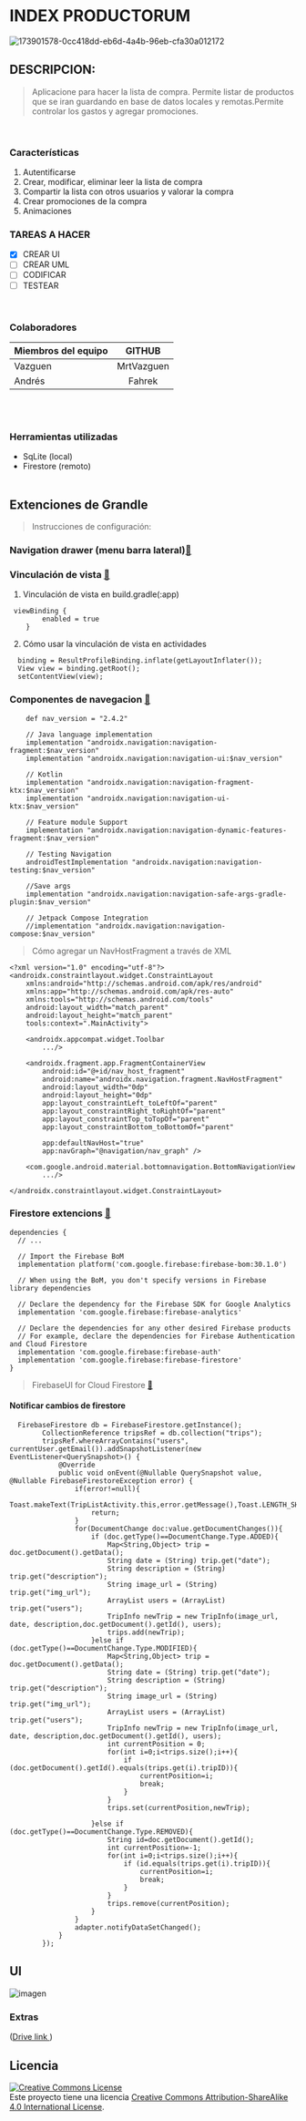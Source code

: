 
# INDEX PRODUCTORUM

![173901578-0cc418dd-eb6d-4a4b-96eb-cfa30a012172](https://user-images.githubusercontent.com/33204630/174042636-463f62c2-3e7c-458b-a546-7942ab92538e.png)
<br />

## DESCRIPCION:
>Aplicacione para hacer la lista de compra. Permite listar de productos que se iran guardando en base de datos locales y remotas.Permite controlar los gastos y agregar promociones.
<br />

### Características

1. Autentificarse
2. Crear, modificar, eliminar leer la lista de compra
4. Compartir la lista con otros usuarios y  valorar  la compra
4. Crear promociones de la  compra
5. Animaciones
 
### TAREAS A HACER
- [X] CREAR UI
- [ ] CREAR UML
- [ ] CODIFICAR
- [ ] TESTEAR

<br />

### Colaboradores

| Miembros del equipo|       GITHUB        |  
| -------------      |:-------------:      | 
| Vazguen            | MrtVazguen          |
| Andrés             | Fahrek              |
<br />
<br />




### Herramientas utilizadas
* SqLite (local)
* Firestore (remoto)
  <br /><br /> 

## Extenciones de Grandle
> Instrucciones de configuración:

### Navigation drawer (menu barra lateral)[:link:](https://material.io/components/navigation-drawer)

### Vinculación de vista [:link:](https://developer.android.com/topic/libraries/view-binding?hl=es-419)
1. Vinculación de vista en build.gradle(:app)

```
 viewBinding {
        enabled = true
    }
```

2. Cómo usar la vinculación de vista en actividades
```
  binding = ResultProfileBinding.inflate(getLayoutInflater());
  View view = binding.getRoot();
  setContentView(view);

```


### Componentes de navegacion [:link:](https://developer.android.google.cn/guide/navigation/navigation-getting-started?hl=es-419)
```
    def nav_version = "2.4.2"

    // Java language implementation
    implementation "androidx.navigation:navigation-fragment:$nav_version"
    implementation "androidx.navigation:navigation-ui:$nav_version"

    // Kotlin
    implementation "androidx.navigation:navigation-fragment-ktx:$nav_version"
    implementation "androidx.navigation:navigation-ui-ktx:$nav_version"

    // Feature module Support
    implementation "androidx.navigation:navigation-dynamic-features-fragment:$nav_version"

    // Testing Navigation
    androidTestImplementation "androidx.navigation:navigation-testing:$nav_version"

    //Save args
    implementation "androidx.navigation:navigation-safe-args-gradle-plugin:$nav_version"

    // Jetpack Compose Integration
    //implementation "androidx.navigation:navigation-compose:$nav_version"

```
  
> Cómo agregar un NavHostFragment a través de XML
``` 
<?xml version="1.0" encoding="utf-8"?>
<androidx.constraintlayout.widget.ConstraintLayout
    xmlns:android="http://schemas.android.com/apk/res/android"
    xmlns:app="http://schemas.android.com/apk/res-auto"
    xmlns:tools="http://schemas.android.com/tools"
    android:layout_width="match_parent"
    android:layout_height="match_parent"
    tools:context=".MainActivity">

    <androidx.appcompat.widget.Toolbar
        .../>

    <androidx.fragment.app.FragmentContainerView
        android:id="@+id/nav_host_fragment"
        android:name="androidx.navigation.fragment.NavHostFragment"
        android:layout_width="0dp"
        android:layout_height="0dp"
        app:layout_constraintLeft_toLeftOf="parent"
        app:layout_constraintRight_toRightOf="parent"
        app:layout_constraintTop_toTopOf="parent"
        app:layout_constraintBottom_toBottomOf="parent"

        app:defaultNavHost="true"
        app:navGraph="@navigation/nav_graph" />

    <com.google.android.material.bottomnavigation.BottomNavigationView
        .../>

</androidx.constraintlayout.widget.ConstraintLayout>
```



### Firestore extencions [:link:](https://firebase.google.com/docs/android/setup?hl=es-419)
```
dependencies {
  // ...

  // Import the Firebase BoM
  implementation platform('com.google.firebase:firebase-bom:30.1.0')

  // When using the BoM, you don't specify versions in Firebase library dependencies

  // Declare the dependency for the Firebase SDK for Google Analytics
  implementation 'com.google.firebase:firebase-analytics'

  // Declare the dependencies for any other desired Firebase products
  // For example, declare the dependencies for Firebase Authentication and Cloud Firestore
  implementation 'com.google.firebase:firebase-auth'
  implementation 'com.google.firebase:firebase-firestore'
}

```

> FirebaseUI for Cloud Firestore [:link:](https://firebaseopensource.com/projects/firebase/firebaseui-android/firestore/readme/)
#### Notificar  cambios de firestore 
```
  FirebaseFirestore db = FirebaseFirestore.getInstance();
        CollectionReference tripsRef = db.collection("trips");
        tripsRef.whereArrayContains("users", currentUser.getEmail()).addSnapshotListener(new EventListener<QuerySnapshot>() {
            @Override
            public void onEvent(@Nullable QuerySnapshot value, @Nullable FirebaseFirestoreException error) {
                if(error!=null){
                    Toast.makeText(TripListActivity.this,error.getMessage(),Toast.LENGTH_SHORT).show();
                    return;
                }
                for(DocumentChange doc:value.getDocumentChanges()){
                    if (doc.getType()==DocumentChange.Type.ADDED){
                        Map<String,Object> trip = doc.getDocument().getData();
                        String date = (String) trip.get("date");
                        String description = (String) trip.get("description");
                        String image_url = (String) trip.get("img_url");
                        ArrayList users = (ArrayList) trip.get("users");
                        TripInfo newTrip = new TripInfo(image_url, date, description,doc.getDocument().getId(), users);
                        trips.add(newTrip);
                    }else if (doc.getType()==DocumentChange.Type.MODIFIED){
                        Map<String,Object> trip = doc.getDocument().getData();
                        String date = (String) trip.get("date");
                        String description = (String) trip.get("description");
                        String image_url = (String) trip.get("img_url");
                        ArrayList users = (ArrayList) trip.get("users");
                        TripInfo newTrip = new TripInfo(image_url, date, description,doc.getDocument().getId(), users);
                        int currentPosition = 0;
                        for(int i=0;i<trips.size();i++){
                            if (doc.getDocument().getId().equals(trips.get(i).tripID)){
                                currentPosition=i;
                                break;
                            }
                        }
                        trips.set(currentPosition,newTrip);

                    }else if (doc.getType()==DocumentChange.Type.REMOVED){
                        String id=doc.getDocument().getId();
                        int currentPosition=-1;
                        for(int i=0;i<trips.size();i++){
                            if (id.equals(trips.get(i).tripID)){
                                currentPosition=i;
                                break;
                            }
                        }
                        trips.remove(currentPosition);
                    }
                }
                adapter.notifyDataSetChanged();
            }
        });
```
## UI 
![imagen](https://user-images.githubusercontent.com/33204630/175988029-d7367899-4be3-4967-aa5e-1676cf02d40b.png)


### Extras
([Drive link ](https://docs.google.com/document/d/1r5ElcFDWT98yS-NT08viIMSQooUFfycH5JtQUsLnOFA/edit))
<br />

## Licencia
<a rel="license" href="http://creativecommons.org/licenses/by-sa/4.0/"><img alt="Creative Commons License" style="border-width:0" src="https://i.creativecommons.org/l/by-sa/4.0/88x31.png" /></a><br />Este proyecto tiene una licencia <a rel="license" href="http://creativecommons.org/licenses/by-sa/4.0/">Creative Commons Attribution-ShareAlike 4.0 International License</a>.
